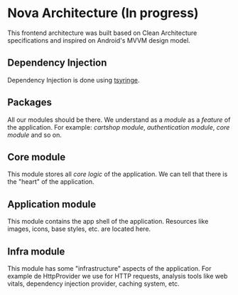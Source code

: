 # Nova Architecture (In progress)

This frontend architecture was built based on Clean Architecture specifications and inspired on Android's MVVM design model.

## Dependency Injection

Dependency Injection is done using [tsyringe](https://github.com/microsoft/tsyringe).

## Packages

All our modules should be there. We understand as a _module_ as a _feature_ of the application. For example: _cartshop module_, _authentication module_, _core module_ and so on.

## Core module

This module stores all _core logic_ of the application. We can tell that there is the "heart" of the application.

## Application module

This module contains the app shell of the application. Resources like images, icons, base styles, etc. are located here.

## Infra module

This module has some "infrastructure" aspects of the application. For example de HttpProvider we use for HTTP requests, analysis tools like web vitals, dependency injection provider, caching system, etc.
